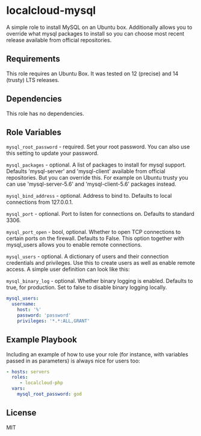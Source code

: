 localcloud-mysql
=========

A simple role to install MySQL on an Ubuntu box. Additionally allows you to override what mysql packages to install so you can choose most recent release available from official repositories.

Requirements
------------

This role requires an Ubuntu Box. It was tested on 12 (precise) and 14 (trusty) LTS releases.

Dependencies
------------

This role has no dependencies.


Role Variables
--------------

`mysql_root_password` - required. Set your root password. You can also use this setting to update your password.

`mysql_packages` - optional. A list of packages to install for mysql support. Defaults 'mysql-server' and 'mysql-client' available from official repositories. But you can override this. For example on Ubuntu trusty you can use 'mysql-server-5.6' and 'mysql-client-5.6' packages instead.

`mysql_bind_address` - optional. Address to bind to. Defaults to local connections from 127.0.0.1.

`mysql_port` - optional. Port to listen for connections on. Defaults to standard 3306.

`mysql_port_open` - bool, optional. Whether to open TCP connections to certain ports on the firewall. Defaults to False. This option together with mysql_users allows you to enable remote connections.

`mysql_users` - optional. A dictionary of users and their connection credentials and privileges. Use this to create users as well as enable remote access. A simple user definition can look like this:

`mysql_binary_log` - optional. Whether binary logging is enabled. Defaults to true, for production. Set to false to disable binary logging locally.

```yml
mysql_users:
  username:
    host: '%'
    password: 'password'
    privileges: '*.*:ALL,GRANT'
```

Example Playbook
----------------

Including an example of how to use your role (for instance, with variables passed in as parameters) is always nice for users too:

```yml
- hosts: servers
  roles:
     - localcloud-php
  vars:
    mysql_root_password: god
```

License
-------

MIT

